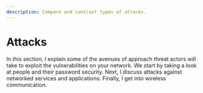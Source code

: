 ```yaml
---
description: Compare and contrast types of attacks.
---
```


# Attacks

In this section, I explain some of the avenues of approach threat actors will take to exploit the vulnerabilities on your network. We start by taking a look at people and their password security. Next, I discuss attacks against networked services and applications. Finally, I get into wireless communication. 

